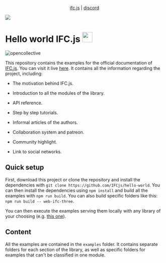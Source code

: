 <p align="center">
  <a href="https://ifcjs.github.io/info/">ifc.js</a>
  |
  <a href="https://discord.gg/FXfyR4XrKT">discord</a>
</p>

<img src="banner.png">
<h1>Hello world IFC.js <img src="https://ifcjs.github.io/info/img/logo.svg" width="32"></h1>

![opencollective](https://opencollective.com/ifcjs/tiers/badge.svg)

This repository contains the examples for the official documentation of [IFC.js](https://github.com/IFCjs). You can visit it live [here](https://ifcjs.github.io/info/). It contains all the information regarding the project, including:

* The motivation behind IFC.js.

* Introduction to all the modules of the library.

* API reference.

* Step by step tutorials.

* Informal articles of the authors.

* Collaboration system and patreon.

* Community highlight.

* Link to social networks.

## Quick setup

First, download this project or clone the repository and install the dependencies with `git clone https://github.com/IFCjs/hello-world`. You can then install the dependencies using `npm install` and build all the examples with `npm run build`. You can also build specific folders like this: `npm run build -- web-ifc-three`.

You can then execute the examples serving them locally with any library of your choosing (e.g. [this one](https://www.npmjs.com/package/reload)).

## Content

All the examples are contained in the `examples` folder. It contains separate folders for each section of the library, as well as specific folders for examples that can't be classified in one module.


